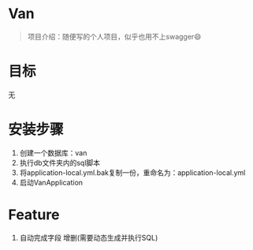 # Van
> 项目介绍：随便写的个人项目，似乎也用不上swagger😄

# 目标
无

# 安装步骤
1. 创建一个数据库：van
2. 执行db文件夹内的sql脚本
3. 将application-local.yml.bak复制一份，重命名为：application-local.yml
4. 启动VanApplication

# Feature
1. 自动完成字段 增删(需要动态生成并执行SQL)